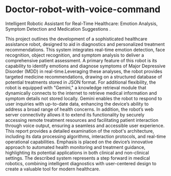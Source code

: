 # Doctor-robot-with-voice-command
Intelligent Robotic Assistant for Real-Time Healthcare: Emotion Analysis, Symptom Detection and Medication Suggestions .

This project outlines the development of a sophisticated healthcare assistance robot, designed to aid in diagnostics and personalized treatment recommendations. This system integrates real-time emotion detection, face recognition, object recognition, and symptom analysis to deliver a comprehensive patient assessment. A primary feature of this robot is its capability to identify emotions and diagnose symptoms of Major Depressive Disorder (MDD) in real-time.Leveraging these analyses, the robot provides targeted medicine recommendations, drawing on a 
structured database of potential treatments stored in JSON format. For additional flexibility, the robot is equipped with "Gemini," a knowledge retrieval module that 
dynamically connects to the internet to retrieve medical information and symptom details not stored locally. Gemini enables the robot to respond to user inquiries with up-to-date data, 
enhancing the device’s ability to address a broad range of health concerns. In addition, the robot’s web server connectivity allows it to extend its functionality by securely accessing remote treatment resources and facilitating patient interaction through voice output, ensuring a seamless and accessible user experience. This report provides a detailed examination of the robot's architecture, including its data processing algorithms, interaction protocols, and real-time operational capabilities. Emphasis is placed on the device’s innovative approach to automated health monitoring and treatment guidance, highlighting its potential applications in both clinical and non-clinical settings. The described system represents a step forward in medical robotics, combining intelligent diagnostics with user-centered design to create a valuable tool for modern healthcare. 
